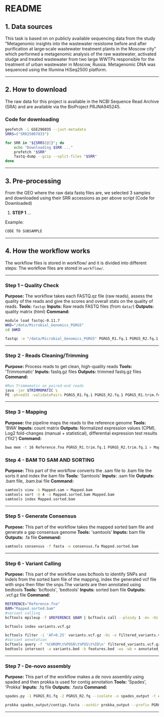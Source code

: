 #  README

## 1. Data sources

This task is based on on publicly available sequencing data from the study "Metagenomic insights into the wastewater resistome before and after purification at large‐scale wastewater treatment plants in the Moscow city" which performed a metagenomic analysis of the raw wastewater, activated sludge and treated wastewater from two large WWTPs responsible for the treatment of urban wastewater in Moscow, Russia. Metagenomic DNA was sequenced using the Illumina HiSeq2500 platform. 

---

## 2. How to download

The raw data for this project is available in the NCBI Sequence Read Archive (SRA) and are available via the BioProject PRJNA945245.
### Code for downloading

```bash
geofetch -i GSE296035 --just-metadata
SRRS=("SRR25007833")

for SRR in "${SRRS[@]}"; do
    echo "Downloading $SRR ..."
    prefetch "$SRR"
    fastq-dump --gzip --split-files "$SRR"
done
```


---

## 3. Pre-processing 

From the GEO where the raw data fastq files are, we selected 3 samples and downloaded using their SRR accessions as per above script (Code for Downloaded)

1. **STEP 1** ...

Example:

```bash
CODE TO SUBSAMPLE
```


---

## 4. How the workflow works
The workflow files is stored in workflow/ and it is divided into different steps:
The workflow files are stored in `workflow/`.

---

### Step 1 – Quality Check

**Purpose:** The workflow takes each FASTQ.qz file (raw reads), assess the quality of the reads and give the scores and overall stats on the quality of reads.
**Tools:** `fastqc`
**Inputs:** Raw reads FASTQ files (from `data/`)
**Outputs:** quality matrix (html)
**Command:**

```bash
module load fastqc-0.11.7
WKD="/data/Microbial_Genomics_PGRG5"
cd $WKD

fastqc -o "/data/Microbial_Genomics_PGRG5" PGRG5_R1.fq.1 PGRG5_R2.fq.1                                          

```

---

### Step 2 - Reads Cleaning/Trimming

**Purpose:** Process reads to get clean, high-quality reads
**Tools:** 'Trimmomatic'
**Inputs:** fastq.gz files
**Outputs:** trimmed fastq.gz files
**Command:**

```bash
#Run Trimmomatic on paired-end reads
java -jar $TRIMMOMATIC \
PE -phred33 -validatePairs PGRG5_R1.fq.1 PGRG5_R2.fq.1 PGRG5_R1.trim.fq.1  PGRG5_R1.unpaired.fq.1 PGRG5_R2.trim.fq.1 PGRG5_R2.unpaired.fq.1 LEADING:25 TRAILING:25 SLIDINGWINDOW:4:20 MINLEN:100

```
---

### Step 3 – Mapping

**Purpose:** the pipeline maps the reads to the reference genome
**Tools:** 'BWA'
**Inputs:** count matrix
**Outputs:** Normalized expression values (CPM), Log2 fold-changes (manual + statistical), differential expression test results ('fit2')
**Command:**
```bash
bwa mem -t 16 Reference.fna PGRG5_R1.trim.fq.1 PGRG5_R2.trim.fq.1 > Mapped.sam

```
### Step 4 - BAM TO SAM AND SORTING

**Purpose:** This part of the workflow converts the .sam file to .bam file the sorts it and index the bam file
**Tools:** 'Samtools'
**Inputs:** .sam file
**Outputs:** .bam file, .bam.bai file
**Command:**

```bash
samtools view -b Mapped.sam > Mapped.bam
samtools sort -@ 4 -o Mapped.sorted.bam Mapped.bam
samtools index Mapped.sorted.bam


```
---
### Step 5 - Generate Consensus

**Purpose:** This part of the workflow takes the mapped sorted bam file and generate a gap consensus genome
**Tools:** 'samtools'
**Inputs:** bam file
**Outputs:** .fa file
**Command:**

```bash
samtools consensus -f fasta -o consensus.fa Mapped.sorted.bam

```
---

### Step 6 - Variant Calling

**Purpose:** This part of the workflow uses bcftools to identify SNPs and Indels from the sorted bam file of the mapping, index the generated vcf file with snps then filter the snps.The variants 
are then annotated using bedtools
**Tools:** 'bcftools', 'bedtools'
**Inputs:** sorted bam file
**Outputs:** .vcf.gz file
**Command:**

```bash
REFERENCE="Reference.fna"
BAM="Mapped.sorted.bam"
#variant calling
bcftools mpileup -f $REFERENCE $BAM | bcftools call --ploidy 1 -mv -Oz -o variants.vcf.gz 

bcftools index variants.vcf.gz

bcftools filter -i 'AF>0.25' variants.vcf.gz -Oz -o filtered_variants.vcf.gz
#Variant annotation
bcftools query -f '%CHROM\t%POS0\t%POS\t%ID\n' filtered_variants.vcf.gz > variants.bed
bedtools intersect -a variants.bed -b features.bed -wa -wb > annotated_variants.txt

```
---
### Step 7 - De-novo assembly

**Purpose:** This part of the workflow makes a de novo assembly using spaded and then prokka is used for contig annotation
**Tools:** 'Spades', 'Prokka'
**Inputs:** .fq file
**Outputs:** .fasta
**Command:**

```bash
spades.py -1 PGRG5_R1.fq -2 PGRG5_R2.fq --isolate -o spades_output -t 4

prokka spades_output/contigs.fasta --outdir prokka_output --prefix PGRG5


```
---
